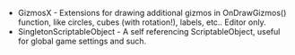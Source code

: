 

* GizmosX - Extensions for drawing additional gizmos in OnDrawGizmos() function, like circles, cubes (with rotation!), labels, etc.. Editor only.
* SingletonScriptableObject - A self referencing ScriptableObject, useful for global game settings and such.